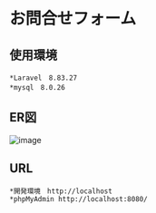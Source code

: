 # お問合せフォーム

## 使用環境
```*PHP 8.0
*Laravel　8.83.27
*mysql　8.0.26
```


## ER図
![image](https://github.com/user-attachments/assets/b759425c-fabb-467b-9c30-6d1750e13d96)



## URL
```
*開発環境　http://localhost
*phpMyAdmin http://localhost:8080/
```
